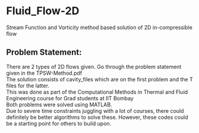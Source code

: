 # Fluid_Flow-2D
Stream Function and Vorticity method based solution of 2D in-compressible flow

## Problem Statement:
There are 2 types of 2D flows given. Go through the problem statement given in the TPSW-Method.pdf <br>
The solution consists of cavity_files which are on the first problem and the T files for the latter.<br>
This was done as part of the Computational Methods in Thermal and Fluid Engineering course for Grad students at IIT Bombay <br>
Both problems were solved using MATLAB. <br>
Due to severe time constraints juggling with a lot of courses, there could definitely be better algorithms to solve these. However, these codes could be a starting point for others to build upon.
